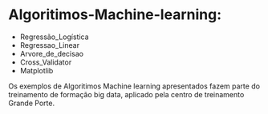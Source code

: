 # Algoritimos-Machine-learning: 

- Regressão_Logística
- Regressao_Linear
- Arvore_de_decisao
- Cross_Validator
- Matplotlib


Os exemplos de Algoritimos Machine learning apresentados fazem parte do treinamento de formação big data, aplicado pela centro de treinamento Grande Porte.

